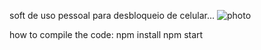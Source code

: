 soft de uso pessoal para desbloqueio de celular...
![photo](photo/ILgjFm6X_photo.png) 

how to compile the code:
    npm install
    npm start
